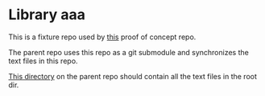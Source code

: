 # Library aaa

This is a fixture repo used by [this](https://github.com/josecelano/library-consumer) proof of concept repo.

The parent repo uses this repo as a git submodule and synchronizes the text files in this repo.

[This directory](https://github.com/josecelano/library-consumer/tree/main/libraries_mirror/aaa) on the parent repo should contain all the text files in the root dir.
